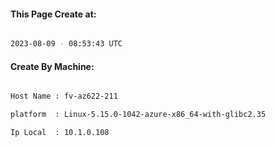 
   
#### This Page Create at:

```bash

2023-08-09 - 08:53:43 UTC

```

#### Create By Machine:

```bash

Host Name : fv-az622-211

platform  : Linux-5.15.0-1042-azure-x86_64-with-glibc2.35

Ip Local  : 10.1.0.108

```

